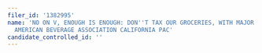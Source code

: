```yaml
---
filer_id: '1382995'
name: 'NO ON V, ENOUGH IS ENOUGH: DON''T TAX OUR GROCERIES, WITH MAJOR FUNDING BY
  AMERICAN BEVERAGE ASSOCIATION CALIFORNIA PAC'
candidate_controlled_id: ''
---
```

